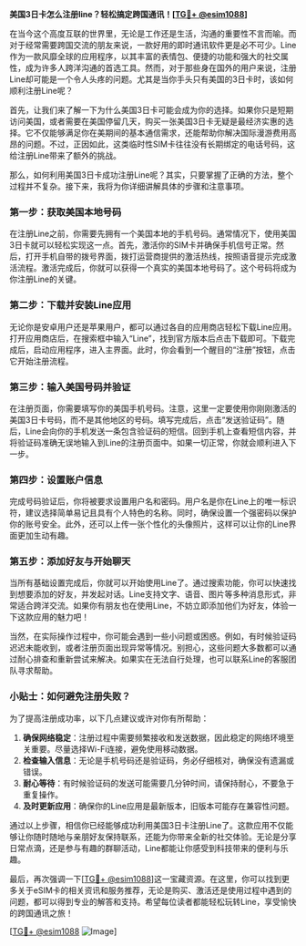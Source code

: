 **美国3日卡怎么注册line？轻松搞定跨国通讯！[[TG💪+ @esim1088](https://t.me/s/esim1088)]**

在当今这个高度互联的世界里，无论是工作还是生活，沟通的重要性不言而喻。而对于经常需要跨国交流的朋友来说，一款好用的即时通讯软件更是必不可少。Line作为一款风靡全球的应用程序，以其丰富的表情包、便捷的功能和强大的社交属性，成为许多人跨洋沟通的首选工具。然而，对于那些身在国外的用户来说，注册Line却可能是一个令人头疼的问题。尤其是当你手头只有美国的3日卡时，该如何顺利注册Line呢？

首先，让我们来了解一下为什么美国3日卡可能会成为你的选择。如果你只是短期访问美国，或者需要在美国停留几天，购买一张美国3日卡无疑是最经济实惠的选择。它不仅能够满足你在美期间的基本通信需求，还能帮助你解决国际漫游费用高昂的问题。不过，正因如此，这类临时性SIM卡往往没有长期绑定的电话号码，这给注册Line带来了额外的挑战。

那么，如何利用美国3日卡成功注册Line呢？其实，只要掌握了正确的方法，整个过程并不复杂。接下来，我将为你详细讲解具体的步骤和注意事项。

### 第一步：获取美国本地号码

在注册Line之前，你需要先拥有一个美国本地的手机号码。通常情况下，使用美国3日卡就可以轻松实现这一点。首先，激活你的SIM卡并确保手机信号正常。然后，打开手机自带的拨号界面，拨打运营商提供的激活热线，按照语音提示完成激活流程。激活完成后，你就可以获得一个真实的美国本地号码了。这个号码将成为你注册Line的关键。

### 第二步：下载并安装Line应用

无论你是安卓用户还是苹果用户，都可以通过各自的应用商店轻松下载Line应用。打开应用商店后，在搜索框中输入“Line”，找到官方版本后点击下载即可。下载完成后，启动应用程序，进入主界面。此时，你会看到一个醒目的“注册”按钮，点击它开始注册流程。

### 第三步：输入美国号码并验证

在注册页面，你需要填写你的美国手机号码。注意，这里一定要使用你刚刚激活的美国3日卡号码，而不是其他地区的号码。填写完成后，点击“发送验证码”。随后，Line会向你的手机发送一条包含验证码的短信。回到手机上查看短信内容，并将验证码准确无误地输入到Line的注册页面中。如果一切正常，你就会顺利进入下一步。

### 第四步：设置账户信息

完成号码验证后，你将被要求设置用户名和密码。用户名是你在Line上的唯一标识符，建议选择简单易记且具有个人特色的名称。同时，确保设置一个强密码以保护你的账号安全。此外，还可以上传一张个性化的头像照片，这样可以让你的Line界面更加生动有趣。

### 第五步：添加好友与开始聊天

当所有基础设置完成后，你就可以开始使用Line了。通过搜索功能，你可以快速找到想要添加的好友，并发起对话。Line支持文字、语音、图片等多种消息形式，非常适合跨洋交流。如果你有朋友也在使用Line，不妨立即添加他们为好友，体验一下这款应用的魅力吧！

当然，在实际操作过程中，你可能会遇到一些小问题或困惑。例如，有时候验证码迟迟未能收到，或者注册页面出现异常等情况。别担心，这些问题大多数都可以通过耐心排查和重新尝试来解决。如果实在无法自行处理，也可以联系Line的客服团队寻求帮助。

### 小贴士：如何避免注册失败？

为了提高注册成功率，以下几点建议或许对你有所帮助：

1. **确保网络稳定**：注册过程中需要频繁接收和发送数据，因此稳定的网络环境至关重要。尽量选择Wi-Fi连接，避免使用移动数据。
2. **检查输入信息**：无论是手机号码还是验证码，务必仔细核对，确保没有遗漏或错误。
3. **耐心等待**：有时候验证码的发送可能需要几分钟时间，请保持耐心，不要急于重复操作。
4. **及时更新应用**：确保你的Line应用是最新版本，旧版本可能存在兼容性问题。

通过以上步骤，相信你已经能够成功利用美国3日卡注册Line了。这款应用不仅能够让你随时随地与亲朋好友保持联系，还能为你带来全新的社交体验。无论是分享日常点滴，还是参与有趣的群聊活动，Line都能让你感受到科技带来的便利与乐趣。

最后，再次强调一下[[TG💪+ @esim1088](https://t.me/s/esim1088)]这一宝藏资源。在这里，你可以找到更多关于eSIM卡的相关资讯和服务推荐，无论是购买、激活还是使用过程中遇到的问题，都可以得到专业的解答和支持。希望每位读者都能轻松玩转Line，享受愉快的跨国通讯之旅！

[[TG💪+ @esim1088](https://t.me/s/esim1088) ![Image](https://i.postimg.cc/4NQfJmqS/Snipaste-2025-05-13-00-14-12.png)]